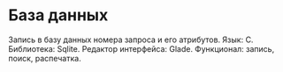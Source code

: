 # База данных
Запись в базу данных номера запроса и его атрибутов.
Язык: С.
Библиотека: Sqlite.
Редактор интерфейса: Glade.
Функционал: запись, поиск, распечатка.
